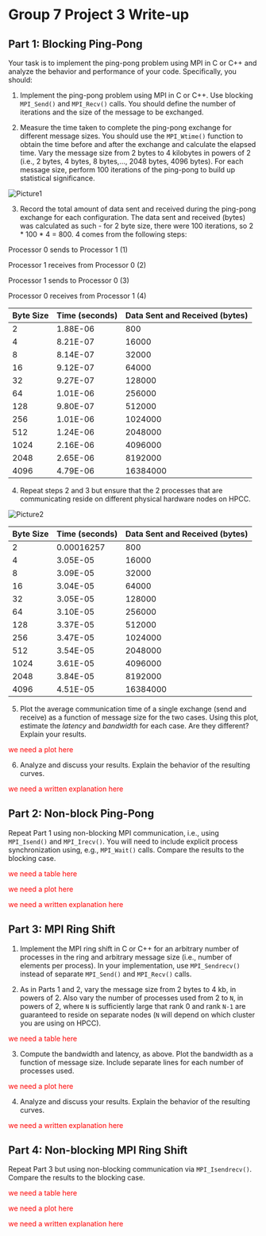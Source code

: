 # Group 7 Project 3 Write-up

## Part 1: Blocking Ping-Pong

Your task is to implement the ping-pong problem using MPI in C or C++ and analyze the behavior and performance of your code. Specifically, you should:

1. Implement the ping-pong problem using MPI in C or C++. Use blocking `MPI_Send()` and `MPI_Recv()` calls. You should define the number of iterations and the size of the message to be exchanged.



2. Measure the time taken to complete the ping-pong exchange for different message sizes. You should use the `MPI_Wtime()` function to obtain the time before and after the exchange and calculate the elapsed time. Vary the message size from 2 bytes to 4 kilobytes in powers of 2 (i.e., 2 bytes, 4 bytes, 8 bytes,..., 2048 bytes, 4096 bytes). For each message size, perform 100 iterations of the ping-pong to build up statistical significance.

![Picture1](https://github.com/cmse822/project-3-mpi-p2p-seven-c-s/assets/143351616/84f71015-06bc-4951-aec6-a6110e865802)


3. Record the total amount of data sent and received during the ping-pong exchange for each configuration.
The data sent and received (bytes) was calculated as such - for 2 byte size, there were 100 iterations, so 2 * 100 * 4 = 800.
4 comes from the following steps:

Processor 0 sends to Processor 1 (1)

Processor 1 receives from Processor 0 (2)

Processor 1 sends to Processor 0 (3)

Processor 0 receives from Processor 1 (4)

| Byte Size | Time (seconds) | Data Sent and Received (bytes) |
| --------- | -------------- | ------------------------------ |
| 2         | 1.88E-06       | 800                            |
| 4         | 8.21E-07       | 16000                          |
| 8         | 8.14E-07       | 32000                          |
| 16        | 9.12E-07       | 64000                          |
| 32        | 9.27E-07       | 128000                         |
| 64        | 1.01E-06       | 256000                         |
| 128       | 9.80E-07       | 512000                         |
| 256       | 1.01E-06       | 1024000                        |
| 512       | 1.24E-06       | 2048000                        |
| 1024      | 2.16E-06       | 4096000                        |
| 2048      | 2.65E-06       | 8192000                        |
| 4096      | 4.79E-06       | 16384000                       |



4. Repeat steps 2 and 3 but ensure that the 2 processes that are communicating reside on different physical hardware nodes on HPCC.

![Picture2](https://github.com/cmse822/project-3-mpi-p2p-seven-c-s/assets/143351616/730b8ca6-fb17-4e2e-a192-0ec487da3625)

| Byte Size | Time (seconds) | Data Sent and Received (bytes) |
| --------- | -------------- | ------------------------------ |
| 2         | 0.00016257     | 800                            |
| 4         | 3.05E-05       | 16000                          |
| 8         | 3.09E-05       | 32000                          |
| 16        | 3.04E-05       | 64000                          |
| 32        | 3.05E-05       | 128000                         |
| 64        | 3.10E-05       | 256000                         |
| 128       | 3.37E-05       | 512000                         |
| 256       | 3.47E-05       | 1024000                        |
| 512       | 3.54E-05       | 2048000                        |
| 1024      | 3.61E-05       | 4096000                        |
| 2048      | 3.84E-05       | 8192000                        |
| 4096      | 4.51E-05       | 16384000                       |


5. Plot the average communication time of a single exchange (send and receive) as a function of message size for the two cases. Using this plot, estimate the _latency_ and _bandwidth_ for each case. Are they different? Explain your results.

<p style="color:red;"> we need a plot here </p>


6. Analyze and discuss your results. Explain the behavior of the resulting curves.

<p style="color:red;"> we need a written explanation here </p>



## Part 2: Non-block Ping-Pong

Repeat Part 1 using non-blocking MPI communication, i.e., using `MPI_Isend()` and `MPI_Irecv()`. You will need to include explicit process synchronization using, e.g., `MPI_Wait()` calls. Compare the results to the blocking case.

<p style="color:red;"> we need a table here </p>
<p style="color:red;"> we need a plot here </p>
<p style="color:red;"> we need a written explanation here </p>


## Part 3: MPI Ring Shift

1. Implement the MPI ring shift in C or C++ for an arbitrary number of processes in the ring and arbitrary message size (i.e., number of elements per process). In your implementation, use `MPI_Sendrecv()` instead of separate `MPI_Send()` and `MPI_Recv()` calls.



2. As in Parts 1 and 2, vary the message size from 2 bytes to 4 kb, in powers of 2. Also vary the number of processes used from 2 to `N`, in powers of 2, where `N` is sufficiently large that rank 0 and rank `N-1` are guaranteed to reside on separate nodes (`N` will depend on which cluster you are using on HPCC).

<p style="color:red;"> we need a table here </p>


3. Compute the bandwidth and latency, as above. Plot the bandwidth as a function of message size. Include separate lines for each number of processes used. 

<p style="color:red;"> we need a plot here </p>


4. Analyze and discuss your results. Explain the behavior of the resulting curves.

<p style="color:red;"> we need a written explanation here </p>


## Part 4: Non-blocking MPI Ring Shift

Repeat Part 3 but using non-blocking communication via `MPI_Isendrecv()`. Compare the results to the blocking case.

<p style="color:red;"> we need a table here </p>
<p style="color:red;"> we need a plot here </p>
<p style="color:red;"> we need a written explanation here </p>



